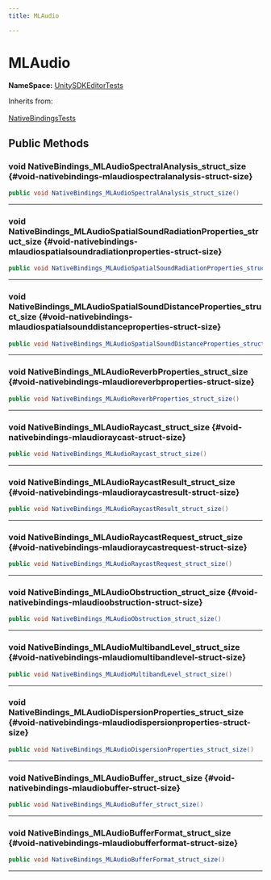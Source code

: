 ```yaml
---
title: MLAudio

---
```


# MLAudio



**NameSpace:** 
[UnitySDKEditorTests](/unity-api/api/UnitySDKEditorTests/UnitySDKEditorTests.md) 





Inherits from: <br></br>[NativeBindingsTests](/unity-api/api/UnitySDKEditorTests/UnitySDKEditorTests.NativeBindingsTests.md)




## Public Methods

### void NativeBindings_MLAudioSpectralAnalysis_struct_size {#void-nativebindings-mlaudiospectralanalysis-struct-size}

```csharp
public void NativeBindings_MLAudioSpectralAnalysis_struct_size()
```






-----------

### void NativeBindings_MLAudioSpatialSoundRadiationProperties_struct_size {#void-nativebindings-mlaudiospatialsoundradiationproperties-struct-size}

```csharp
public void NativeBindings_MLAudioSpatialSoundRadiationProperties_struct_size()
```






-----------

### void NativeBindings_MLAudioSpatialSoundDistanceProperties_struct_size {#void-nativebindings-mlaudiospatialsounddistanceproperties-struct-size}

```csharp
public void NativeBindings_MLAudioSpatialSoundDistanceProperties_struct_size()
```






-----------

### void NativeBindings_MLAudioReverbProperties_struct_size {#void-nativebindings-mlaudioreverbproperties-struct-size}

```csharp
public void NativeBindings_MLAudioReverbProperties_struct_size()
```






-----------

### void NativeBindings_MLAudioRaycast_struct_size {#void-nativebindings-mlaudioraycast-struct-size}

```csharp
public void NativeBindings_MLAudioRaycast_struct_size()
```






-----------

### void NativeBindings_MLAudioRaycastResult_struct_size {#void-nativebindings-mlaudioraycastresult-struct-size}

```csharp
public void NativeBindings_MLAudioRaycastResult_struct_size()
```






-----------

### void NativeBindings_MLAudioRaycastRequest_struct_size {#void-nativebindings-mlaudioraycastrequest-struct-size}

```csharp
public void NativeBindings_MLAudioRaycastRequest_struct_size()
```






-----------

### void NativeBindings_MLAudioObstruction_struct_size {#void-nativebindings-mlaudioobstruction-struct-size}

```csharp
public void NativeBindings_MLAudioObstruction_struct_size()
```






-----------

### void NativeBindings_MLAudioMultibandLevel_struct_size {#void-nativebindings-mlaudiomultibandlevel-struct-size}

```csharp
public void NativeBindings_MLAudioMultibandLevel_struct_size()
```






-----------

### void NativeBindings_MLAudioDispersionProperties_struct_size {#void-nativebindings-mlaudiodispersionproperties-struct-size}

```csharp
public void NativeBindings_MLAudioDispersionProperties_struct_size()
```






-----------

### void NativeBindings_MLAudioBuffer_struct_size {#void-nativebindings-mlaudiobuffer-struct-size}

```csharp
public void NativeBindings_MLAudioBuffer_struct_size()
```






-----------

### void NativeBindings_MLAudioBufferFormat_struct_size {#void-nativebindings-mlaudiobufferformat-struct-size}

```csharp
public void NativeBindings_MLAudioBufferFormat_struct_size()
```






-----------


